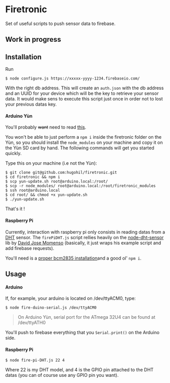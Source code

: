 # Firetronic

Set of useful scripts to push sensor data to firebase.

## Work in progress

## Installation

Run
```shell
$ node configure.js https://xxxxx-yyyy-1234.firebaseio.com/
```
With the right db address. This will create an `auth.json` with the db address and an UUID for your device which will be the key to retrieve your sensor data. It would make sens to execute this script just once in order not to lost your previous datas key.

#### Arduino Yùn
You'll probably ~~want~~ need to read [this](http://blog.arduino.cc/2014/05/06/time-to-expand-your-yun-disk-space-and-install-node-js/).

You won't be able to just perform a `npm i` inside the firetronic folder on the Yùn, so you should install the `node_modules` on your machine and copy it on the Yùn SD card by hand. The following commands will get you started quickly.

Type this on your machine (i.e not the Yùn):

```shell
$ git clone git@github.com:hugohil/firetronic.git
$ cd firetronic && npm i
$ scp yun-update.sh root@arduino.local:/root/
$ scp -r node_modules/ root@arduino.local:/root/firetronic_modules
$ ssh root@arduino.local
$ cd root/ && chmod +x yun-update.sh
$ ./yun-update.sh
```

That's it !

#### Raspberry Pi

Currently, interaction with raspberry pi only consists in reading datas from a [DHT](https://learn.adafruit.com/dht/overview) sensor. The `firePiDHT.js` script rellies heavily on the [node-dht-sensor](https://github.com/momenso/node-dht-sensor) lib by [David Jose Momenso](https://github.com/momenso) (basically, it just wraps his example script and add firebase requests).

You'll need is a [proper bcm2835 installation](http://www.airspayce.com/mikem/bcm2835/)and a good ol' `npm i`.

## Usage

#### Arduino
If, for example, your arduino is located on /dev/ttyACM0, type:
```shell
$ node fire-duino-serial.js /dev/ttyACM0
```
> On Arduino Yùn, serial port for the ATmega 32U4 can be found at /dev/ttyATH0

You'll push to firebase everything that you `Serial.print()` on the Arduino side.

#### Raspberry Pi

```shell
$ node fire-pi-DHT.js 22 4
```
Where 22 is my DHT model, and 4 is the GPIO pin attached to the DHT datas (you can of course use any GPIO pin you want).
